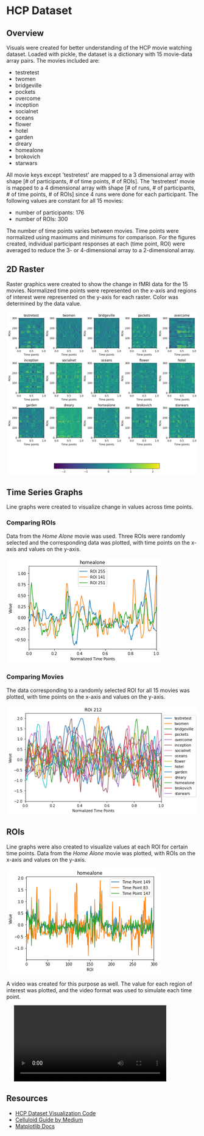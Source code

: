 # HCP Dataset
## Overview
Visuals were created for better understanding of the HCP movie watching dataset. Loaded with pickle, the dataset is a dictionary with 15 movie-data array pairs. The movies included are:
* testretest
* twomen
* bridgeville
* pockets
* overcome
* inception
* socialnet
* oceans
* flower
* hotel
* garden
* dreary
* homealone
* brokovich
* starwars

All movie keys except 'testretest' are mapped to a 3 dimensional array with shape [# of participants, # of time points, # of ROIs].
The 'testretest' movie is mapped to a 4 dimensional array with shape [# of runs, # of participants, # of time points, # of ROIs] since 4 runs were done for each participant. The following values are constant for all 15 movies:
* number of participants: 176
* number of ROIs: 300

The number of time points varies between movies. Time points were normalized using maximums and minimums for comparison. For the figures created, individual participant responses at each (time point, ROI) were averaged to reduce the 3- or 4-dimensional array to a 2-dimensional array.

## 2D Raster

Raster graphics were created to show the change in fMRI data for the 15 movies. Normalized time points were represented on the x-axis and regions of interest were represented on the y-axis for each raster. Color was determined by the data value.

![](roi_timeseries_map.png)

## Time Series Graphs

Line graphs were created to visualize change in values across time points. 

### Comparing ROIs

Data from the *Home Alone* movie was used. Three ROIs were randomly selected and the corresponding data was plotted, with time points on the x-axis and values on the y-axis. 

![](time_rois.png)

### Comparing Movies

The data corresponding to a randomly selected ROI for all 15 movies was plotted, with time points on the x-axis and values on the y-axis.

![](time_movies.png)

## ROIs

Line graphs were also created to visualize values at each ROI for certain time points. Data from the *Home Alone* movie was plotted, with ROIs on the x-axis and values on the y-axis.

![](roi_times.png)

A video was created for this purpose as well. The value for each region of interest was plotted, and the video format was used to simulate each time point.

<video src="homealone_vid.mp4" width=400px controls style="margin-left:20px">
</video>


## Resources
* [HCP Dataset Visualization Code](data.ipynb)
* [Celluloid Guide by Medium](https://medium.datadriveninvestor.com/how-to-create-animation-using-matplotlib-and-celluloid-70533ba013e8)
* [Matplotlib Docs](https://matplotlib.org/stable/api/axes_api.html)